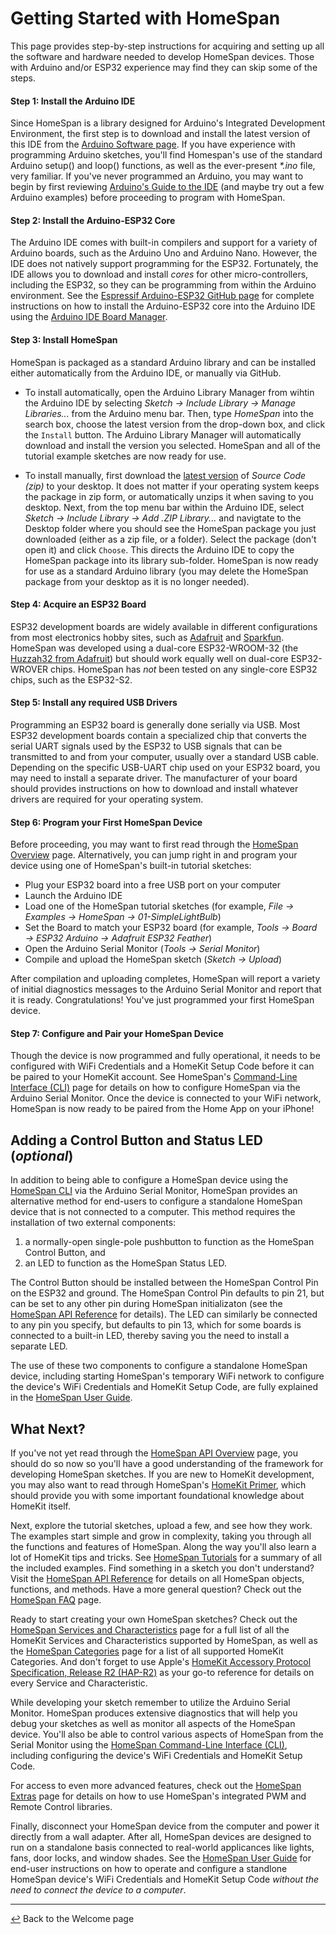 # Getting Started with HomeSpan

This page provides step-by-step instructions for acquiring and setting up all the software and hardware needed to develop HomeSpan devices.  Those with Arduino and/or ESP32 experience may find they can skip some of the steps.

#### Step 1: Install the Arduino IDE

Since HomeSpan is a library designed for Arduino's Integrated Development Environment, the first step is to download and install the latest version of this IDE from the [Arduino Software page](https://www.arduino.cc/en/software).  If you have experience with programming Arduino sketches, you'll find Homespan's use of the standard Arduino setup() and loop() functions, as well as the ever-present *\*.ino* file, very familiar.  If you've never programmed an Arduino, you may want to begin by first reviewing [Arduino's Guide to the IDE](https://www.arduino.cc/en/Guide/Environment) (and maybe try out a few Arduino examples) before proceeding to program with HomeSpan.

#### Step 2: Install the Arduino-ESP32 Core

The Arduino IDE comes with built-in compilers and support for a variety of Arduino boards, such as the Arduino Uno and Arduino Nano.  However, the IDE does not natively support programming for the ESP32.  Fortunately, the IDE allows you to download and install *cores* for other micro-controllers, including the ESP32, so  they can be programming from within the Arduino environment.  See the [Espressif Arduino-ESP32 GitHub page](https://github.com/espressif/arduino-esp32#arduino-core-for-esp32-wifi-chip) for complete instructions on how to install the Arduino-ESP32 core into the Arduino IDE using the [Arduino IDE Board Manager](https://github.com/espressif/arduino-esp32/blob/master/docs/arduino-ide/boards_manager.md).

#### Step 3: Install HomeSpan

HomeSpan is packaged as a standard Arduino library and can be installed either automatically from the Arduino IDE, or manually via GitHub.

* To install automatically, open the Arduino Library Manager from wihtin the Arduino IDE by selecting *Sketch → Include Library → Manage Libraries...* from the Arduino menu bar.  Then, type *HomeSpan* into the search box, choose the latest version from the drop-down box, and click the `Install` button.  The Arduino Library Manager will automatically download and install the version you selected. HomeSpan and all of the tutorial example sketches are now ready for use.

* To install manually, first download the [latest version](https://github.com/HomeSpan/HomeSpan/releases/latest) of *Source Code (zip)* to your desktop. It does not matter if your operating system keeps the package in zip form, or automatically unzips it when saving to you desktop.  Next, from the top menu bar within the Arduino IDE, select *Sketch → Include Library → Add .ZIP Library...* and navigtate to the Desktop folder where you should see the HomeSpan package you just downloaded (either as a zip file, or a folder).  Select the package (don't open it) and click `Choose`.  This directs the Arduino IDE to copy the HomeSpan package into its library sub-folder.  HomeSpan is now ready for use as a standard Arduino library (you may delete the HomeSpan package from your desktop as it is no longer needed).

#### Step 4: Acquire an ESP32 Board

ESP32 development boards are widely available in different configurations from most electronics hobby sites, such as [Adafruit](https://www.adafruit.com) and [Sparkfun](https://www.sparkfun.com).  HomeSpan was developed using a dual-core ESP32-WROOM-32 (the [Huzzah32 from Adafruit](https://www.adafruit.com/product/3619)) but should work equally well on dual-core ESP32-WROVER chips.  HomeSpan has *not* been tested on any single-core ESP32 chips, such as the ESP32-S2.

#### Step 5: Install any required USB Drivers

Programming an ESP32 board is generally done serially via USB.  Most ESP32 development boards contain a specialized chip that converts the serial UART signals used by the ESP32 to USB signals that can be transmitted to and from your computer, usually over a standard USB cable.  Depending on the specific USB-UART chip used on your ESP32 board, you may need to install a separate driver.  The manufacturer of your board should provides instructions on how to download and install whatever drivers are required for your operating system.

#### Step 6: Program your First HomeSpan Device

Before proceeding, you may want to first read through the [HomeSpan Overview](Overview.md) page.  Alternatively, you can jump right in and program your device using one of HomeSpan's built-in tutorial sketches:

* Plug your ESP32 board into a free USB port on your computer
* Launch the Arduino IDE
* Load one of the HomeSpan tutorial sketches (for example, *File → Examples → HomeSpan → 01-SimpleLightBulb*)
* Set the Board to match your ESP32 board (for example, *Tools → Board → ESP32 Arduino → Adafruit ESP32 Feather*)
* Open the Arduino Serial Monitor (*Tools → Serial Monitor*)
* Compile and upload the HomeSpan sketch (*Sketch → Upload*)

After compilation and uploading completes, HomeSpan will report a variety of initial diagnostics messages to the Arduino Serial Monitor and report that it is ready.  Congratulations!  You've just programmed your first HomeSpan device.

#### Step 7: Configure and Pair your HomeSpan Device

Though the device is now programmed and fully operational, it needs to be configured with WiFi Credentials and a HomeKit Setup Code before it can be paired to your HomeKit account.  See HomeSpan's [Command-Line Interface (CLI)](CLI.md) page for details on how to configure HomeSpan via the Arduino Serial Monitor.  Once the device is connected to your WiFi network, HomeSpan is now ready to be paired from the Home App on your iPhone!

## Adding a Control Button and Status LED (*optional*)

In addition to being able to configure a HomeSpan device using the [HomeSpan CLI](CLI.md) via the Arduino Serial Monitor, HomeSpan provides an alternative method for end-users to configure a standalone HomeSpan device that is not connected to a computer.  This method requires the installation of two external components:

1. a normally-open single-pole pushbutton to function as the HomeSpan Control Button, and
1. an LED to function as the HomeSpan Status LED.

The Control Button should be installed between the HomeSpan Control Pin on the ESP32 and ground.  The HomeSpan Control Pin defaults to pin 21, but can be set to any other pin during HomeSpan initializaton (see the [HomeSpan API Reference](Reference.md) for details).  The LED can similarly be connected to any pin you specify, but defaults to pin 13, which for some boards is connected to a built-in LED, thereby saving you the need to install a separate LED.

The use of these two components to configure a standalone HomeSpan device, including starting HomeSpan's temporary WiFi network to configure the device's WiFi Credentials and HomeKit Setup Code, are fully explained in the [HomeSpan User Guide](UserGuide.md).

## What Next?

If you've not yet read through the [HomeSpan API Overview](Overview.md) page, you should do so now so you'll have a good understanding of the framework for developing HomeSpan sketches.  If you are new to HomeKit development, you may also want to read through HomeSpan's [HomeKit Primer](HomeKitPrimer.md), which should provide you with some important foundational knowledge about HomeKit itself.

Next, explore the tutorial sketches, upload a few, and see how they work. The examples start simple and grow in complexity, taking you through all the functions and features of HomeSpan.  Along the way you'll also learn a lot of HomeKit tips and tricks.  See [HomeSpan Tutorials](Tutorials.md) for a summary of all the included examples.  Find something in a sketch you don't understand?  Visit the [HomeSpan API Reference](Reference.md) for details on all HomeSpan objects, functions, and methods.  Have a more general question?  Check out the [HomeSpan FAQ](FAQ.md) page.

Ready to start creating your own HomeSpan sketches?  Check out the [HomeSpan Services and Characteristics](ServiceList.md) page for a full list of all the HomeKit Services and Characteristics supported by HomeSpan, as well as the [HomeSpan Categories](Categories.md) page for a list of all supported HomeKit Categories.  And don't forget to use Apple's [HomeKit Accessory Protocol Specification, Release R2 (HAP-R2)](https://developer.apple.com/support/homekit-accessory-protocol/) as your go-to reference for details on every Service and Characteristic.

While developing your sketch remember to utilize the Arduino Serial Monitor.  HomeSpan produces extensive diagnostics that will help you debug your sketches as well as monitor all aspects of the HomeSpan device.  You'll also be able to control various aspects of HomeSpan from the Serial Monitor using the [HomeSpan Command-Line Interface (CLI)](CLI.md), including configuring the device's WiFi Credentials and HomeKit Setup Code.

For access to even more advanced features, check out the [HomeSpan Extras](Extras.md) page for details on how to use HomeSpan's integrated PWM and Remote Control libraries.

Finally, disconnect your HomeSpan device from the computer and power it directly from a wall adapter.  After all, HomeSpan devices are designed to run on a standalone basis connected to real-world applicances like lights, fans, door locks, and window shades.  See the [HomeSpan User Guide](UserGuide.md) for end-user instructions on how to operate and configure a standlone HomeSpan device's WiFi Credentials and HomeKit Setup Code *without the need to connect the device to a computer*.

---

[↩️](README.md) Back to the Welcome page
